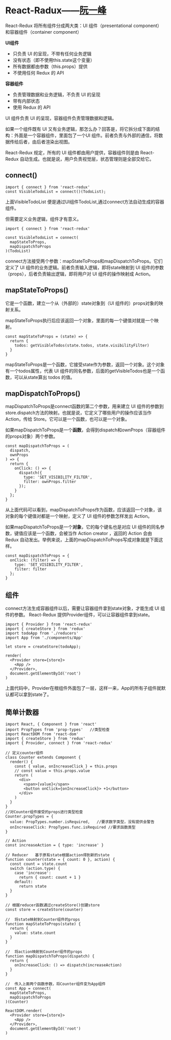 # React-Radux——[阮一峰](http://www.ruanyifeng.com/blog/2016/09/redux_tutorial_part_three_react-redux.html)  

React-Redux 将所有组件分成两大类：UI 组件（presentational component）和容器组件（container component）

**UI组件**  
+ 只负责 UI 的呈现，不带有任何业务逻辑
+ 没有状态（即不使用this.state这个变量）
+ 所有数据都由参数（this.props）提供
+ 不使用任何 Redux 的 API

**容器组件**  
+ 负责管理数据和业务逻辑，不负责 UI 的呈现
+ 带有内部状态
+ 使用 Redux 的 API

UI 组件负责 UI 的呈现，容器组件负责管理数据和逻辑。


如果一个组件既有 UI 又有业务逻辑，那怎么办？回答是，将它拆分成下面的结构：外面是一个容器组件，里面包了一个UI 组件。前者负责与外部的通信，将数据传给后者，由后者渲染出视图。

React-Redux 规定，所有的 UI 组件都由用户提供，容器组件则是由 React-Redux 自动生成。也就是说，用户负责视觉层，状态管理则是全部交给它。

## connect()
```
import { connect } from 'react-redux'
const VisibleTodoList = connect()(TodoList);
```
上面VisibleTodoList 便是通过UI组件TodoList,通过connect方法自动生成的容器组件。

但需要定义业务逻辑，组件才有意义。
```
import { connect } from 'react-redux'

const VisibleTodoList = connect(
  mapStateToProps,
  mapDispatchToProps
)(TodoList)
```
connect方法接受两个参数：mapStateToProps和mapDispatchToProps。它们定义了 UI 组件的业务逻辑。前者负责输入逻辑，即将state映射到 UI 组件的参数（props），后者负责输出逻辑，即将用户对 UI 组件的操作映射成 Action。

## mapStateToProps()
它是一个函数，建立一个从（外部的）state对象到（UI 组件的）props对象的映射关系。

mapStateToProps执行后应该返回一个对象，里面的每一个键值对就是一个映射。
```
const mapStateToProps = (state) => {
  return {
    todos: getVisibleTodos(state.todos, state.visibilityFilter)
  }
}
```
mapStateToProps是一个函数，它接受state作为参数，返回一个对象。这个对象有一个todos属性，代表 UI 组件的同名参数，后面的getVisibleTodos也是一个函数，可以从state算出 todos 的值。

## mapDispatchToProps()
mapDispatchToProps是connect函数的第二个参数，用来建立 UI 组件的参数到store.dispatch方法的映射。也就是说，它定义了哪些用户的操作应该当作 Action，传给 Store。它可以是一个函数，也可以是一个对象。

如果mapDispatchToProps是一个**函数**，会得到dispatch和ownProps（容器组件的props对象）两个参数。

```
const mapDispatchToProps = (
  dispatch,
  ownProps
) => {
  return {
    onClick: () => {
      dispatch({
        type: 'SET_VISIBILITY_FILTER',
        filter: ownProps.filter
      });
    }
  };
}
```
从上面代码可以看到，mapDispatchToProps作为函数，应该返回一个对象，该对象的每个键值对都是一个映射，定义了 UI 组件的参数怎样发出 Action。

如果mapDispatchToProps是一个**对象**，它的每个键名也是对应 UI 组件的同名参数，键值应该是一个函数，会被当作 Action creator ，返回的 Action 会由 Redux 自动发出。举例来说，上面的mapDispatchToProps写成对象就是下面这样。

```
const mapDispatchToProps = {
  onClick: (filter) => {
    type: 'SET_VISIBILITY_FILTER',
    filter: filter
  };
}
```

## <Provider> 组件
connect方法生成容器组件以后，需要让容器组件拿到state对象，才能生成 UI 组件的参数。
React-Redux 提供Provider组件，可以让容器组件拿到state。
```
import { Provider } from 'react-redux'
import { createStore } from 'redux'
import todoApp from './reducers'
import App from './components/App'

let store = createStore(todoApp);

render(
  <Provider store={store}>
    <App />
  </Provider>,
  document.getElementById('root')
)
```
上面代码中，Provider在根组件外面包了一层，这样一来，App的所有子组件就默认都可以拿到state了。

## 简单计数器
```
import React, { Component } from 'react'
import PropTypes from 'prop-types'   //类型检查
import ReactDOM from 'react-dom'
import { createStore } from 'redux'
import { Provider, connect } from 'react-redux'

// 定义counter组件
class Counter extends Component {
  render() {
    const { value, onIncreaseClick } = this.props
    // const value = this.props.value
    return (
      <div>
        <span>{value}</span>
        <button onClick={onIncreaseClick}> +1</button>
      </div>
    )
  }
}
//对Counter组件接受的props进行类型检查
Counter.propTypes = {
  value: PropTypes.number.isRequired,   //要求数字类型，没有提供会警告
  onIncreaseClick: PropTypes.func.isRequired //要求函数类型
}

// Action  
const increaseAction = { type: 'increase' }

// Reducer   基于原有state根据action得到新的state
function counter(state = { count: 0 }, action) {
  const count = state.count
  switch (action.type) {
    case 'increase':
      return { count: count + 1 }
    default:
      return state
  }
}

// 根据reducer函数通过createStore()创建store
const store = createStore(counter)

//  将state映射到Counter组件的props
function mapStateToProps(state) {
  return {
    value: state.count
  }
}

//  将action映射到Counter组件的props
function mapDispatchToProps(dispatch) {
  return {
    onIncreaseClick: () => dispatch(increaseAction)
  }
}

//  传入上面两个函数参数，将Counter组件变为App组件
const App = connect(
  mapStateToProps,
  mapDispatchToProps
)(Counter)

ReactDOM.render(
  <Provider store={store}>
    <App />
  </Provider>,
  document.getElementById('root')
)
```
